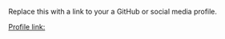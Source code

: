 Replace this with a link to your a GitHub or social media profile.

[Profile link:](https://github.com/cshellz/my-portfolio)
